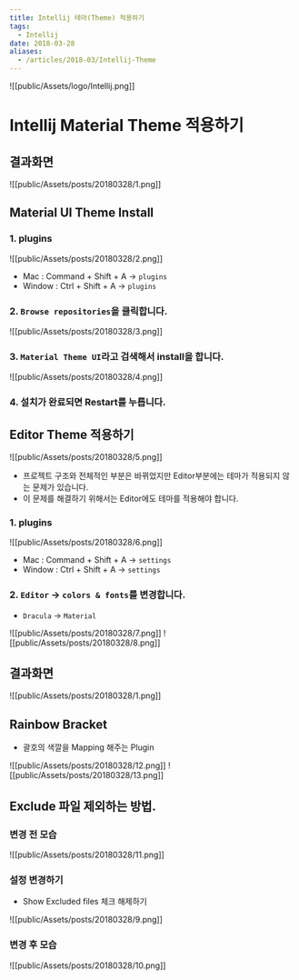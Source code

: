 ```yaml
---
title: Intellij 테마(Theme) 적용하기
tags:
  - Intellij
date: 2018-03-28
aliases: 
  - /articles/2018-03/Intellij-Theme
---
```

![[public/Assets/logo/Intellij.png]]

# Intellij Material Theme 적용하기

## 결과화면
![[public/Assets/posts/20180328/1.png]]

## Material UI Theme Install
### 1. plugins
![[public/Assets/posts/20180328/2.png]]
- Mac : Command + Shift + A -> `plugins`
- Window : Ctrl + Shift + A -> `plugins`



### 2. `Browse repositories`을 클릭합니다.
![[public/Assets/posts/20180328/3.png]]


### 3. `Material Theme UI`라고 검색해서 install을 합니다.
![[public/Assets/posts/20180328/4.png]]

### 4. 설치가 완료되면 Restart를 누릅니다.

## Editor Theme 적용하기
![[public/Assets/posts/20180328/5.png]]
- 프로젝트 구조와 전체적인 부분은 바뀌었지만 Editor부분에는 테마가 적용되지 않는 문제가 있습니다.
- 이 문제를 해결하기 위해서는 Editor에도 테마를 적용해야 합니다.

### 1. plugins
![[public/Assets/posts/20180328/6.png]]
- Mac : Command + Shift + A -> `settings`
- Window : Ctrl + Shift + A -> `settings`

### 2. `Editor` -> `colors & fonts`를 변경합니다.
- `Dracula` -> `Material`

![[public/Assets/posts/20180328/7.png]]
![[public/Assets/posts/20180328/8.png]]


## 결과화면
![[public/Assets/posts/20180328/1.png]]

## Rainbow Bracket
- 괄호의 색깔을 Mapping 해주는 Plugin

![[public/Assets/posts/20180328/12.png]]
![[public/Assets/posts/20180328/13.png]]

## Exclude 파일 제외하는 방법.
### 변경 전 모습
![[public/Assets/posts/20180328/11.png]]

### 설정 변경하기
- Show Excluded files 체크 해제하기

![[public/Assets/posts/20180328/9.png]]
### 변경 후 모습
![[public/Assets/posts/20180328/10.png]]
